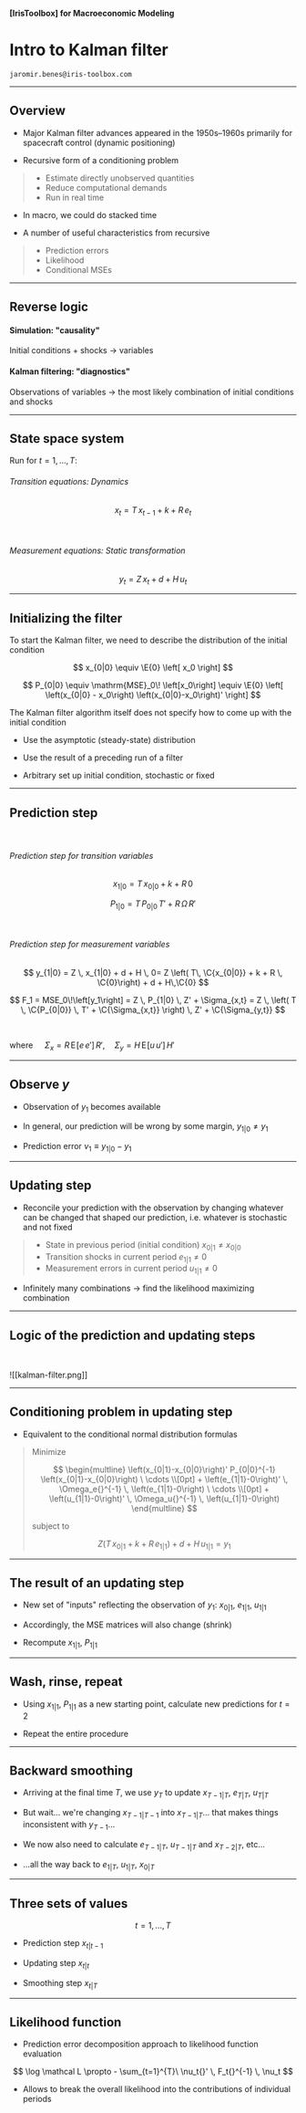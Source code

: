 

__[IrisToolbox] for Macroeconomic Modeling__

# Intro to Kalman filter

`jaromir.benes@iris-toolbox.com`

$$
\newcommand{\E}[1]{\mathrm E_{#1}\!}
\newcommand{\C}[1]{{\color{darkred}#1}}
$$

---

## Overview

* Major Kalman filter advances appeared in the 1950s–1960s primarily for spacecraft control (dynamic positioning)

* Recursive form of a conditioning problem
>    * Estimate directly unobserved quantities 
>    * Reduce computational demands
>    * Run in real time

* In macro, we could do stacked time

* A number of useful characteristics from recursive
>    * Prediction errors
>    * Likelihood
>    * Conditional MSEs

---

## Reverse logic

#### Simulation: "causality"

Initial conditions + shocks $\to$ variables

#### Kalman filtering: "diagnostics"

Observations of variables $\to$ the most likely combination of initial conditions and shocks

---

## State space system


Run for $t = 1, \dots, T$:

###### Transition equations: Dynamics
$$
x_t = T \, x_{t-1} + k + R \, e_t
$$

<br/>

###### Measurement equations: Static transformation
$$
y_t = Z \, x_t + d + H \, u_t
$$




---

## Initializing the filter

To start the Kalman filter, we need to describe the distribution of the initial condition

$$
x_{0|0} \equiv \E{0} \left[ x_0 \right]
$$

$$
P_{0|0} \equiv \mathrm{MSE}_0\! \left[x_0\right]
\equiv \E{0} \left[
\left(x_{0|0} - x_0\right) \left(x_{0|0}-x_0\right)'
\right]
$$

The Kalman filter algorithm itself does not specify how to come up with the initial condition

* Use the asymptotic (steady-state) distribution

* Use the result of a preceding run of a filter

* Arbitrary set up initial condition, stochastic or fixed


---

## Prediction step

<br/>

###### Prediction step for transition variables

$$
x_{1|0} = T \, x_{0|0} + k + R \, 0
$$

$$
P_{1|0} = T \, P_{0|0} \, T' + R \, \Omega \, R'
$$

<br/>

###### Prediction step for measurement variables

$$
y_{1|0} = Z \, x_{1|0} + d + H \, 0= Z \left( T\, \C{x_{0|0}} + k + R \, \C{0}\right) + d + H\,\C{0}
$$

$$
F_1 = MSE_0\!\left[y_1\right] 
= Z \, P_{1|0} \, Z' + \Sigma_{x,t}
= Z \, \left( T \, \C{P_{0|0}} \, T' + \C{\Sigma_{x,t}} \right) \, Z' + \C{\Sigma_{y,t}}
$$


<br/>


where  $\quad \Sigma_x = R \, \mathrm E\!\left[ e \, e' \right] \, R', \quad \Sigma_y = H \, \mathrm E\!\left[ u \, u' \right] \, H'$


---

## Observe $y$

* Observation of $y_1$ becomes available

* In general, our prediction will be wrong by some margin, $y_{1|0}\ne y_1$

* Prediction error $\nu_1 \equiv y_{1|0} - y_1$

---

## Updating step

* Reconcile your prediction with the observation by changing whatever can be changed that shaped our prediction, i.e. whatever is stochastic and not fixed

> * State in previous period (initial condition) $x_{0|1} \ne x_{0|0}$
> * Transition shocks in current period $e_{1|1} \ne 0$
> * Measurement errors in current period $u_{1|1} \ne 0$

* Infinitely many combinations $\to$ find the likelihood maximizing combination

---

## Logic of the prediction and updating steps

<br/>

![[kalman-filter.png]]


---

## Conditioning problem in updating step

* Equivalent to the conditional normal distribution formulas

>
> Minimize
>
> $$
> \begin{multline}
> \left(x_{0|1}-x_{0|0}\right)'
> P_{0|0}^{-1} 
> \left(x_{0|1}-x_{0|0}\right) \ \cdots
> \\[0pt] 
> +
> \left(e_{1|1}-0\right)' \, \Omega_e{}^{-1} \, \left(e_{1|1}-0\right) \ \cdots
> \\[0pt]
> +
> \left(u_{1|1}-0\right)' \, \Omega_u{}^{-1} \, \left(u_{1|1}-0\right)
> \end{multline}
> $$
> 
> subject to
> 
> $$
> Z\left(T\,x_{0|1} + k + R \, e_{1|1}\right) + d + H \, u_{1|1} = y_1
> $$


---

## The result of an updating step

* New set of "inputs" reflecting the observation of $y_{1}$: $x_{0|1}$, $e_{1|1}$, $u_{1|1}$

* Accordingly, the MSE matrices will also change (shrink)

* Recompute $x_{1|1}$, $P_{1|1}$

---

## Wash, rinse, repeat

* Using $x_{1|1}$, $P_{1|1}$  as a new starting point, calculate new predictions for $t=2$

* Repeat the entire procedure

---

## Backward smoothing

* Arriving at the final time $T$, we use $y_T$ to update  $x_{T-1|T}$, $e_{T|T}$, $u_{T|T}$ 

* But wait... we're changing $x_{T-1|T-1}$ into $x_{T-1|T}$... that makes things inconsistent with $y_{T-1}$...

* We now also need to calculate $e_{T-1|T}$, $u_{T-1|T}$ and $x_{T-2|T}$, etc...

* ...all the way back to $e_{1|T}$, $u_{1|T}$, $x_{0|T}$

---

## Three sets of values 

$$
t = 1, \dots, T
$$

* Prediction step $x_{t|t-1}$

* Updating step $x_{t|t}$

* Smoothing step $x_{t|T}$


---

## Likelihood function

* Prediction error decomposition approach to likelihood function evaluation

$$
\log \mathcal L \propto - \sum_{t=1}^{T}\ \nu_t{}' \, F_t{}^{-1} \, \nu_t
$$

* Allows to break the overall likelihood into the contributions of individual periods
